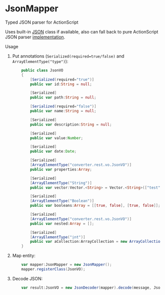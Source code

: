 JsonMapper
==========

Typed JSON parser for ActionScript

Uses built-in [JSON](http://help.adobe.com/en_US/FlashPlatform/reference/actionscript/3/JSON.html) class if available, 
also can fall back to pure ActionScript JSON parser [implementation](https://github.com/mikechambers/as3corelib). 

Usage

1. Put annotations (`Serialized(required=true/false)` and `ArrayElementType("type")`):
    ```ActionScript
        public class JsonVO
        {
            [Serialized(required="true")]
            public var id:String = null;
    
            [Serialized]
            public var path:String = null;
    
            [Serialized(required="false")]
            public var name:String = null;
    
            [Serialized]
            public var description:String = null;
    
            [Serialized]
            public var value:Number;
    
            [Serialized]
            public var date:Date;
    
            [Serialized]
            [ArrayElementType("converter.rest.vo.JsonVO")]
            public var properties:Array;
    
            [Serialized]
            [ArrayElementType("String")]
            public var vector:Vector.<String> = Vector.<String>(["test", "test"]);
    
            [Serialized]
            [ArrayElementType("Boolean")]
            public var booleans:Array = [[true, false], [true, false]];
    
            [Serialized]
            [ArrayElementType("converter.rest.vo.JsonVO")]
            public var nested:Array = [];
    
            [Serialized]
            [ArrayElementType("int")]
            public var aCollection:ArrayCollection = new ArrayCollection([1, 2, 3]);
        }
    ```
2. Map entity:

    ```ActionScript
        var mapper:JsonMapper = new JsonMapper();
        mapper.registerClass(JsonVO);
    ```
2. Decode JSON:

    ```ActionScript
        var result:JsonVO = new JsonDecoder(mapper).decode(message, JsonVO);
    ```
    